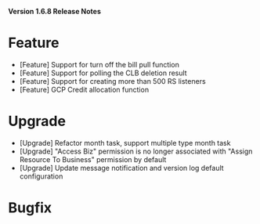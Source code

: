**Version 1.6.8 Release Notes**

# Feature
- [Feature] Support for turn off the bill pull function
- [Feature] Support for polling the CLB deletion result
- [Feature] Support for creating more than 500 RS listeners
- [Feature] GCP Credit allocation function

# Upgrade
- [Upgrade] Refactor month task, support multiple type month task
- [Upgrade] "Access Biz" permission is no longer associated with  "Assign Resource To Business" permission by default
- [Upgrade] Update message notification and version log default configuration

# Bugfix

